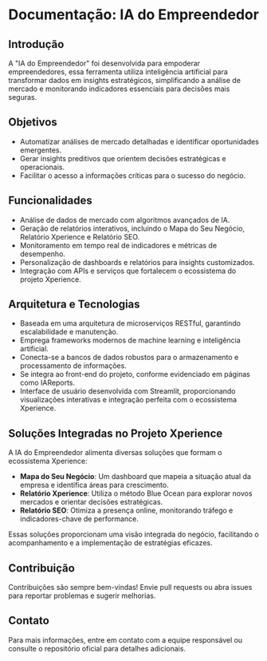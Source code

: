 # Documentação: IA do Empreendedor

## Introdução

A "IA do Empreendedor" foi desenvolvida para empoderar empreendedores, essa ferramenta utiliza inteligência artificial para transformar dados em insights estratégicos, simplificando a análise de mercado e monitorando indicadores essenciais para decisões mais seguras.

## Objetivos

- Automatizar análises de mercado detalhadas e identificar oportunidades emergentes.
- Gerar insights preditivos que orientem decisões estratégicas e operacionais.
- Facilitar o acesso a informações críticas para o sucesso do negócio.

## Funcionalidades

- Análise de dados de mercado com algoritmos avançados de IA.
- Geração de relatórios interativos, incluindo o Mapa do Seu Negócio, Relatório Xperience e Relatório SEO.
- Monitoramento em tempo real de indicadores e métricas de desempenho.
- Personalização de dashboards e relatórios para insights customizados.
- Integração com APIs e serviços que fortalecem o ecossistema do projeto Xperience.

## Arquitetura e Tecnologias

- Baseada em uma arquitetura de microserviços RESTful, garantindo escalabilidade e manutenção.
- Emprega frameworks modernos de machine learning e inteligência artificial.
- Conecta-se a bancos de dados robustos para o armazenamento e processamento de informações.
- Se integra ao front-end do projeto, conforme evidenciado em páginas como IAReports.
- Interface de usuário desenvolvida com Streamlit, proporcionando visualizações interativas e integração perfeita com o ecossistema Xperience.

## Soluções Integradas no Projeto Xperience

A IA do Empreendedor alimenta diversas soluções que formam o ecossistema Xperience:

- **Mapa do Seu Negócio**: Um dashboard que mapeia a situação atual da empresa e identifica áreas para crescimento.
- **Relatório Xperience**: Utiliza o método Blue Ocean para explorar novos mercados e orientar decisões estratégicas.
- **Relatório SEO**: Otimiza a presença online, monitorando tráfego e indicadores-chave de performance.

Essas soluções proporcionam uma visão integrada do negócio, facilitando o acompanhamento e a implementação de estratégias eficazes.

## Contribuição

Contribuições são sempre bem-vindas! Envie pull requests ou abra issues para reportar problemas e sugerir melhorias.

## Contato

Para mais informações, entre em contato com a equipe responsável ou consulte o repositório oficial para detalhes adicionais. 